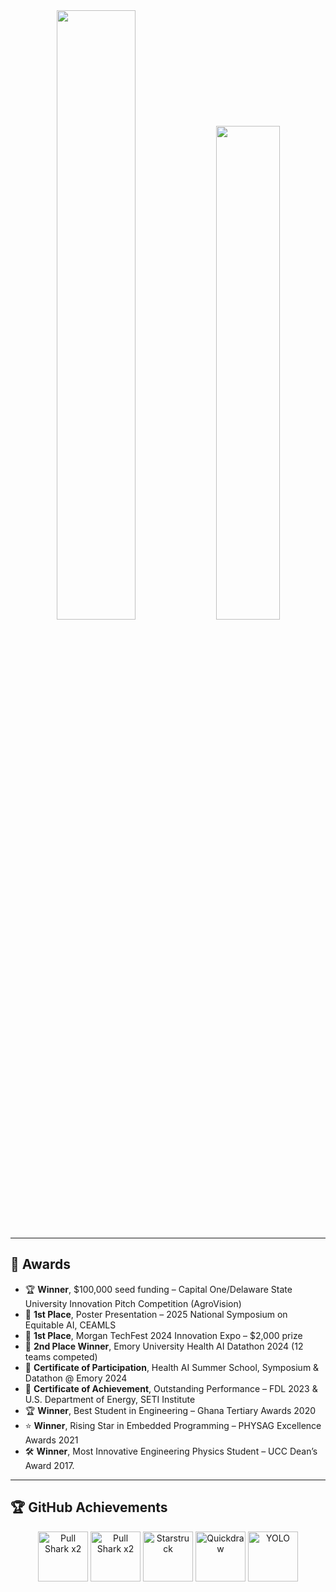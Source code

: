 <div align="center">

<!-- GitHub Stats -->
<img width="50%" src="https://github-readme-stats.vercel.app/api?username=DAVIDNYARKO123&count_private=true&show_icons=true&include_all_commits=false&hide_border=true&hide_title=true" />

<!-- GitHub Streak -->
<img width="45%" src="https://github-readme-streak-stats.herokuapp.com/?user=DAVIDNYARKO123&hide_border=true" />

</div>

---

## 🏅 Awards

- 🏆 **Winner**, $100,000 seed funding – Capital One/Delaware State University Innovation Pitch Competition (AgroVision)
- 🥇 **1st Place**, Poster Presentation – 2025 National Symposium on Equitable AI, CEAMLS  
- 🥇 **1st Place**, Morgan TechFest 2024 Innovation Expo – $2,000 prize  
- 🥈 **2nd Place Winner**, Emory University Health AI Datathon 2024 (12 teams competed) 
- 🏅 **Certificate of Participation**, Health AI Summer School, Symposium & Datathon @ Emory 2024  
- 🏅 **Certificate of Achievement**, Outstanding Performance – FDL 2023 & U.S. Department of Energy, SETI Institute  
- 🏆 **Winner**, Best Student in Engineering – Ghana Tertiary Awards 2020  
- ⭐ **Winner**, Rising Star in Embedded Programming – PHYSAG Excellence Awards 2021  
- 🛠️ **Winner**, Most Innovative Engineering Physics Student – UCC Dean’s Award 2017.  

---

## 🏆 GitHub Achievements

<p align="center">
  <img src="https://github.githubassets.com/images/modules/profile/achievements/pull-shark-default.png" width="80" title="Pull Shark x2"/>
  <img src="https://github.githubassets.com/images/modules/profile/achievements/pull-shark-default.png" width="80" title="Pull Shark x2"/>
  <img src="https://github.githubassets.com/images/modules/profile/achievements/starstruck-default.png" width="80" title="Starstruck"/>
  <img src="https://github.githubassets.com/images/modules/profile/achievements/quickdraw-default.png" width="80" title="Quickdraw"/>
  <img src="https://github.githubassets.com/images/modules/profile/achievements/yolo-default.png" width="80" title="YOLO"/>
</p>
